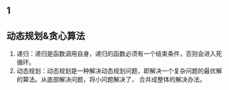 # 

##  1

###

##


## 动态规划&贪心算法

1. 递归：递归是函数调用自身，递归的函数必须有一个结束条件，否则会进入死循环。
2. 动态规划：动态规划是一种解决动态规划问题，即解决一个复杂问题的最优解的算法。从底部解决问题，将小问题解决了， 合并成整体的解决办法。